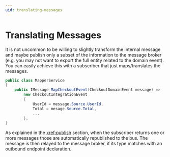 ```yaml
---
uid: translating-messages
---
```


# Translating Messages

It is not uncommon to be willing to slightly transform the internal message and maybe publish only a subset of the information to the message broker (e.g. you may not want to export the full entity related to the domain event). You can easily achieve this with a subscriber that just maps/translates the messages.

```csharp
public class MapperService
{
    public IMessage MapCheckoutEvent(CheckoutDomainEvent message) => 
        new CheckoutIntegrationEvent
        {
            UserId = message.Source.UserId,
            Total = mesage.Source.Total,
            ...
        };
}
```

As explained in the <xref:publish> section, when the subscriber returns one or more messages those are automatically republished to the bus. The message is then relayed to the message broker, if its type matches with an outbound endpoint declaration.

